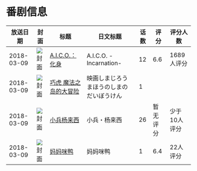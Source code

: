 # 番剧信息

|放送日期|封面|标题|日文标题|话数|评分|评分人数|
|---|---|---|---|---|---|---|
|2018-03-09|![封面](https://lain.bgm.tv/pic/cover/c/fb/94/221292_ehuqv.jpg)|[A.I.C.O.：化身](https://bangumi.tv/subject/221292)|A.I.C.O. -Incarnation-|12|6.6|1689人评分|
|2018-03-09|![封面](https://lain.bgm.tv/pic/cover/c/49/5e/229040_t8ZEK.jpg)|[巧虎 魔法之岛的大冒险](https://bangumi.tv/subject/229040)|映画しまじろう まほうのしまのだいぼうけん|1|||
|2018-03-09|![封面](https://lain.bgm.tv/pic/cover/c/bc/4b/239961_25hek.jpg)|[小兵杨来西](https://bangumi.tv/subject/239961)|小兵・杨来西|26|暂无评分|少于10人评分|
|2018-03-09|![封面](https://lain.bgm.tv/pic/cover/c/9d/d5/266269_t3XBg.jpg)|[妈妈咪鸭](https://bangumi.tv/subject/266269)|妈妈咪鸭|1|6.4|22人评分|
